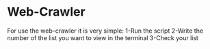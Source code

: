 # Web-Crawler
For use the web-crawler it is very simple:
1-Run the script
2-Write the number of the list you want to view in the terminal
3-Check your list
